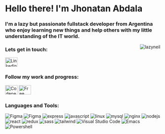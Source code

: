 <h1>Hello there! I'm Jhonatan Abdala </h1>
<h3>I'm a lazy but passionate fullstack developer from Argentina who enjoy learning new things and help others with my little understanding of the IT world.</h3>
<p><img align="right" src="https://github-readme-stats.vercel.app/api/top-langs?username=lazyneil&show_icons=true&locale=en&layout=compact" alt="lazyneil" /></p>

<!-- 
<p><img align="center" src="https://github-readme-stats.vercel.app/api?username=lazyneil&show_icons=true&locale=en" alt="lazyneil" /></p>
 -->

<h3 align="left">Lets get in touch:</h3>
<a href="https://linkedin.com/in/jhonatan-abdala" target="blank">
<img src="https://raw.githubusercontent.com/rahuldkjain/github-profile-readme-generator/master/src/images/icons/Social/linked-in-alt.svg" alt="Linkedin" height="30" width="40" /></a>

<h3 align="left">Follow my work and progress:</h3>
<p align="left">
<a href="https://codepen.io/hiraion" target="blank">
<img src="https://simpleicons.org/icons/codepen.svg" alt="Codepen" height="30" width="40" /></a>

<a href="https://www.freecodecamp.org/lazyneil" target="blank">
<img src="https://simpleicons.org/icons/freecodecamp.svg" alt="Free code camp" height="30" width="40" /></a>
</p>

<h3 align="left">Languages and Tools:</h3>

![Figma](https://img.shields.io/badge/laravel-F55247.svg?&style=for-the-badge&logo=laravel&logoColor=white)
![Figma](https://img.shields.io/badge/figma-F24E1E.svg?&style=for-the-badge&logo=figma&logoColor=white)
![express](https://img.shields.io/badge/express-000000.svg?&style=for-the-badge&logo=express&logoColor=white)
![javascript](https://img.shields.io/badge/javascript-F7DF1E.svg?&style=for-the-badge&logo=javascript&logoColor=white)
![linux](https://img.shields.io/badge/linux-FCC624.svg?&style=for-the-badge&logo=linux&logoColor=white)
![mysql](https://img.shields.io/badge/mysql-4479A1.svg?&style=for-the-badge&logo=mysql&logoColor=white)
![nginx](https://img.shields.io/badge/nginx-009639.svg?&style=for-the-badge&logo=nginx&logoColor=white)
![nodejs](https://img.shields.io/badge/nodejs-339933.svg?&style=for-the-badge&logo=node.js&logoColor=white)
![react](https://img.shields.io/badge/react-61DAFB.svg?&style=for-the-badge&logo=react&logoColor=white)
![redux](https://img.shields.io/badge/redux-764ABC.svg?&style=for-the-badge&logo=redux&logoColor=white)
![sass](https://img.shields.io/badge/sass-CC6699.svg?&style=for-the-badge&logo=sass&logoColor=white)
![tailwind](https://img.shields.io/badge/tailwind-06B6D4.svg?&style=for-the-badge&logo=tailwind&logoColor=white)
![Visual Studio Code](https://img.shields.io/badge/vs%20code-007ACC.svg?&style=for-the-badge&logo=visualstudiocode&logoColor=white)
![Emacs](https://img.shields.io/badge/emacs-472690.svg?&style=for-the-badge&logo=gnuemacs&logoColor=white)
![Powershell](https://img.shields.io/badge/powershell-002355.svg?&style=for-the-badge&logo=powershell&logoColor=white)

